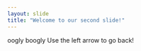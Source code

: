 ```yaml
---
layout: slide
title: "Welcome to our second slide!"
---
```

oogly boogly
Use the left arrow to go back!
